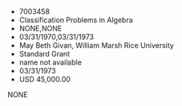 * 7003458
* Classification Problems in Algebra
* NONE,NONE
* 03/31/1970,03/31/1973
* May Beth Givan, William Marsh Rice University
* Standard Grant
*   name not available
* 03/31/1973
* USD 45,000.00

NONE